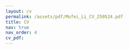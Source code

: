 ```yaml
---
layout: cv
permalink: /assets/pdf/Mufei_Li_CV_250524.pdf
title: CV
nav: true
nav_order: 4
cv_pdf:
---
```

